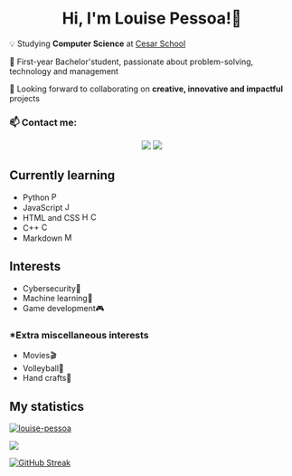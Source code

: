 <!--
- 🤔 I’m looking for help with ...
- 💬 Ask me about ...
- ⚡ Fun fact:
### Platforms I use to study
- Websites:
    - StackOverflow
    - W3Schools
    - beecrowd
`abcd` = text in a block/box
<a> tag = hipertext
<b> tag = bold text
<div> tag = new section
tab = block of code
<code> tag or `text` = box of text
<ins> tag = underline text
-->

# <div align=center>Hi, I'm Louise Pessoa!👾</div>

💡 Studying **Computer Science** at <a class="cesar" href="https://www.cesar.school">Cesar School</a>

🌱 First-year Bachelor'student, passionate about problem-solving, technology and management

👀 Looking forward to collaborating on **creative, innovative and impactful** projects

### 📫 Contact me:

<center><img src="https://img.shields.io/badge/Gmail-D14836?style=for-the-badge&logo=gmail&logoColor=white" href="louisepessoaamds@gmail.com"> <img src="https://img.shields.io/badge/LinkedIn-0077B5?style=for-the-badge&logo=linkedin&logoColor=white"></center>

## Currently learning
- Python <img src="https://cdn3.iconfinder.com/data/icons/logos-and-brands-adobe/512/267_Python-512.png" alt="Python icon" width="15">
- JavaScript <img src="https://static.vecteezy.com/system/resources/previews/027/127/463/non_2x/javascript-logo-javascript-icon-transparent-free-png.png" alt="JavaScript icon" width="15">
- HTML and CSS <img src="https://images.vexels.com/media/users/3/166383/isolated/preview/6024bc5746d7436c727825dc4fc23c22-icone-de-linguagem-de-programacao-html.png" alt="HTML icon" width="15"><img src="https://cdn-icons-png.flaticon.com/512/5968/5968242.png" alt="CSS icon" width="15">
- C++ <img src="https://cdn-icons-png.flaticon.com/512/6132/6132222.png" alt="C++ icon" width="15">
- Markdown <img src="https://www.markdownguide.org/assets/images/markdown-mark-white.svg" alt="Markdown icon" width="15">

## Interests
- Cybersecurity🔐
- Machine learning🤖
- Game development🎮

### *Extra miscellaneous interests
- Movies🎬
- Volleyball🏐
- Hand crafts👐

## My statistics

[![louise-pessoa](https://github-readme-stats.vercel.app/api/top-langs/?username=louise-pessoa&hide=html&layout=compact&theme=dark)](https://github.com/anuraghazra/github-readme-stats)

<img src="https://github-readme-stats.vercel.app/api?username=louise-pessoa&count_private=true&show_icons=true&include_all_commits=true&theme=dark"/>

[![GitHub Streak](http://github-readme-streak-stats.herokuapp.com?user=louise-pessoa&theme=dark&date_format=j%20M%5B%20Y%5D&ring=dark&dates=dark&stroke=dark&border=dark)](https://git.io/streak-stats)
